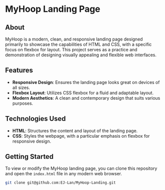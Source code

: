 # MyHoop Landing Page

## About

MyHoop is a modern, clean, and responsive landing page designed primarily to showcase the capabilities of HTML and CSS, with a specific focus on flexbox for layout. This project serves as a practice and demonstration of designing visually appealing and flexible web interfaces.

## Features

- **Responsive Design**: Ensures the landing page looks great on devices of all sizes.
- **Flexbox Layout**: Utilizes CSS flexbox for a fluid and adaptable layout.
- **Modern Aesthetics**: A clean and contemporary design that suits various purposes.

## Technologies Used

- **HTML**: Structures the content and layout of the landing page.
- **CSS**: Styles the webpage, with a particular emphasis on flexbox for responsive design.

## Getting Started

To view or modify the MyHoop landing page, you can clone this repository and open the `index.html` file in any modern web browser.

```bash
git clone git@github.com:EJ-Lan/MyHoop-Landing.git

